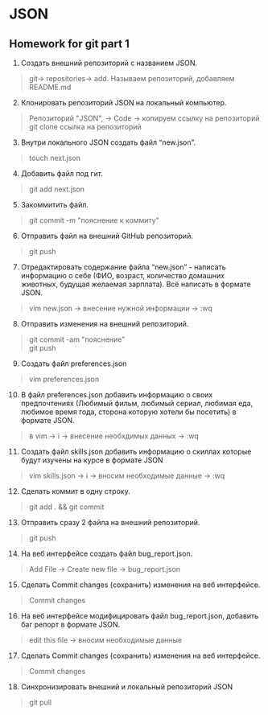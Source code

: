 # JSON

## Homework for git part 1

1. Создать внешний репозиторий c названием JSON.

> git-> repositories-> add. Называем репозиторий, добавляем README.md

2. Клонировать репозиторий JSON на локальный компьютер.

> Репозиторий "JSON", -> Code -> копируем ссылку на репозиторий  
> git clone ссылка на репозиторий

3. Внутри локального JSON создать файл “new.json”.

> touch next.json

4. Добавить файл под гит.

> git add next.json

5. Закоммитить файл.

> git commit -m "пояснение к коммиту"

6. Отправить файл на внешний GitHub репозиторий.

> git push

7. Отредактировать содержание файла “new.json” - написать информацию о себе (ФИО, возраст, количество домашних животных, будущая желаемая зарплата). Всё написать в формате JSON.

> vim new.json -> внесение нужной информации -> :wq

8. Отправить изменения на внешний репозиторий.

> git commit -am "пояснение"  
> git push

9. Создать файл preferences.json

> vim preferences.json

10. В файл preferences.json добавить информацию о своих предпочтениях (Любимый фильм, любимый сериал, любимая еда, любимое время года, сторона которую хотели бы посетить) в формате JSON.

> в vim -> i -> внеcение необхдимых данных -> :wq

11. Создать файл skills.json добавить информацию о скиллах которые будут изучены на курсе в формате JSON

> vim skills.json -> i -> вносим необходимые данные -> :wq

12. Сделать коммит в одну строку.

> git add . && git commit

13. Отправить сразу 2 файла на внешний репозиторий.

> git push

14. На веб интерфейсе создать файл bug_report.json.

> Add File -> Create new file -> bug_report.json

15. Сделать Commit changes (сохранить) изменения на веб интерфейсе.

> Commit changes

16. На веб интерфейсе модифицировать файл bug_report.json, добавить баг репорт в формате JSON.

> edit this file -> вносим необходимые данные

17. Сделать Commit changes (сохранить) изменения на веб интерфейсе.

> Commit changes

18. Синхронизировать внешний и локальный репозиторий JSON

> git pull
